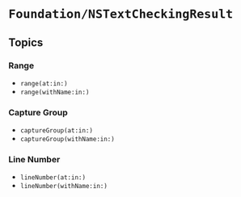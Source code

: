 # ``Foundation/NSTextCheckingResult``

## Topics

### Range

- ``range(at:in:)``
- ``range(withName:in:)``

### Capture Group

- ``captureGroup(at:in:)``
- ``captureGroup(withName:in:)``

### Line Number

- ``lineNumber(at:in:)``
- ``lineNumber(withName:in:)``

